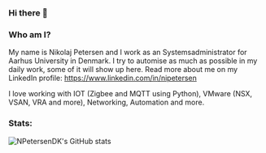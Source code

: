 ### Hi there 👋

<!--
**NPetersenDK/NPetersenDK** is a ✨ _special_ ✨ repository because its `README.md` (this file) appears on your GitHub profile.

Here are some ideas to get you started:

- 🔭 I’m currently working on ...
- 🌱 I’m currently learning ...
- 👯 I’m looking to collaborate on ...
- 🤔 I’m looking for help with ...
- 💬 Ask me about ...
- 📫 How to reach me: ...
- 😄 Pronouns: ...
- ⚡ Fun fact: ...
-->

### Who am I?
My name is Nikolaj Petersen and I work as an Systemsadministrator for Aarhus University in Denmark. I try to automise as much as possible in my daily work, some of it will show up here. Read more about me on my LinkedIn profile: https://www.linkedin.com/in/nipetersen

I love working with IOT (Zigbee and MQTT using Python), VMware (NSX, VSAN, VRA and more), Networking, Automation and more. 

### Stats:
![NPetersenDK's GitHub stats](https://github-readme-stats.vercel.app/api?username=NPetersenDK&show_icons=true)
